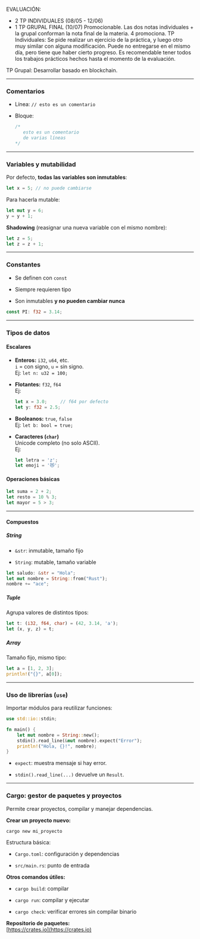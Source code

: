 EVALUACIÓN:
- 2 TP INDIVIDUALES (08/05 - 12/06)
- 1 TP GRUPAL FINAL (10/07)
Promocionable. Las dos notas individuales + la grupal conforman la nota final de la materia. 4 promociona.
TP Individuales: Se pide realizar un ejercicio de la práctica, y luego otro muy similar con alguna modificación. Puede no entregarse en el mismo día, pero tiene que haber cierto progreso.
Es recomendable tener todos los trabajos prácticos hechos hasta el momento de la evaluación.

TP Grupal: Desarrollar basado en blockchain.

----
### Comentarios

- Línea: `// esto es un comentario`
- Bloque:
    
    ```rust
    /*
       esto es un comentario
       de varias líneas
    */
    ```
    

---

### Variables y mutabilidad

Por defecto, **todas las variables son inmutables**:

```rust
let x = 5; // no puede cambiarse
```

Para hacerla mutable:

```rust
let mut y = 6;
y = y + 1;
```

**Shadowing** (reasignar una nueva variable con el mismo nombre):

```rust
let z = 5;
let z = z + 1;
```

---

### Constantes

- Se definen con `const`
    
- Siempre requieren tipo
    
- Son inmutables **y no pueden cambiar nunca**
    

```rust
const PI: f32 = 3.14;
```

---

### Tipos de datos

#### Escalares

- **Enteros:** `i32`, `u64`, etc.  
    `i` = con signo, `u` = sin signo.  
    Ej: `let n: u32 = 100;`
    
- **Flotantes:** `f32`, `f64`  
    Ej:
    
    ```rust
    let x = 3.0;     // f64 por defecto
    let y: f32 = 2.5;
    ```
    
- **Booleanos:** `true`, `false`  
    Ej: `let b: bool = true;`
    
- **Caracteres (`char`)**  
    Unicode completo (no solo ASCII).  
    Ej:
    
    ```rust
    let letra = 'z';
    let emoji = '😻';
    ```
    

#### Operaciones básicas

```rust
let suma = 2 + 2;
let resto = 10 % 3;
let mayor = 5 > 3;
```

---

#### Compuestos

##### String

- `&str`: inmutable, tamaño fijo
    
- `String`: mutable, tamaño variable
    

```rust
let saludo: &str = "Hola";
let mut nombre = String::from("Rust");
nombre += "ace";
```

##### Tuple

Agrupa valores de distintos tipos:

```rust
let t: (i32, f64, char) = (42, 3.14, 'a');
let (x, y, z) = t;
```

##### Array

Tamaño fijo, mismo tipo:

```rust
let a = [1, 2, 3];
println!("{}", a[0]);
```

---

### Uso de librerías (`use`)

Importar módulos para reutilizar funciones:

```rust
use std::io::stdin;

fn main() {
    let mut nombre = String::new();
    stdin().read_line(&mut nombre).expect("Error");
    println!("Hola, {}!", nombre);
}
```

- `expect`: muestra mensaje si hay error.
    
- `stdin().read_line(...)` devuelve un `Result`.
    

---

### Cargo: gestor de paquetes y proyectos

Permite crear proyectos, compilar y manejar dependencias.

**Crear un proyecto nuevo:**

```bash
cargo new mi_proyecto
```

Estructura básica:

- `Cargo.toml`: configuración y dependencias
    
- `src/main.rs`: punto de entrada
    

**Otros comandos útiles:**

- `cargo build`: compilar
    
- `cargo run`: compilar y ejecutar
    
- `cargo check`: verificar errores sin compilar binario
    

**Repositorio de paquetes:**  
[https://crates.io](https://crates.io)